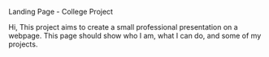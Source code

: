 Landing Page - College Project

Hi, 
This project aims to create a small professional presentation on a webpage. 
This page should show who I am, what I can do, and some of my projects.
